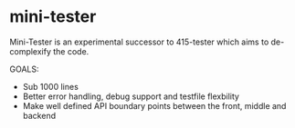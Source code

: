 # mini-tester

Mini-Tester is an experimental successor to 415-tester which aims to de-complexify
the code.

GOALS: 

* Sub 1000 lines
* Better error handling, debug support and testfile flexbility
* Make well defined API boundary points between the front, middle and backend 
